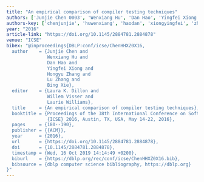 ```yaml
---
title: "An empirical comparison of compiler testing techniques"
authors: ['Junjie Chen 0003', 'Wenxiang Hu', 'Dan Hao', 'Yingfei Xiong', 'Hongyu Zhang 0002', 'Lu Zhang 0023', 'Bing Xie']
authors-key: ['chenjunjie', 'huwenxiang', 'haodan', 'xiongyingfei', 'zhanghongyu', 'zhanglu', 'xiebing']
year: "2016"
article-link: "https://doi.org/10.1145/2884781.2884878"
venue: "ICSE"
bibex: "@inproceedings{DBLP:conf/icse/ChenHHXZ0X16,
  author    = {Junjie Chen and
               Wenxiang Hu and
               Dan Hao and
               Yingfei Xiong and
               Hongyu Zhang and
               Lu Zhang and
               Bing Xie},
  editor    = {Laura K. Dillon and
               Willem Visser and
               Laurie Williams},
  title     = {An empirical comparison of compiler testing techniques},
  booktitle = {Proceedings of the 38th International Conference on Software Engineering,
               {ICSE} 2016, Austin, TX, USA, May 14-22, 2016},
  pages     = {180--190},
  publisher = {{ACM}},
  year      = {2016},
  url       = {https://doi.org/10.1145/2884781.2884878},
  doi       = {10.1145/2884781.2884878},
  timestamp = {Wed, 16 Oct 2019 14:14:49 +0200},
  biburl    = {https://dblp.org/rec/conf/icse/ChenHHXZ0X16.bib},
  bibsource = {dblp computer science bibliography, https://dblp.org}
}"
---
```

